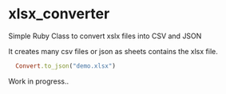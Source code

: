 # xlsx_converter
Simple Ruby Class to convert xslx files into CSV and JSON

It creates many csv files or json as sheets contains the xlsx file.

```ruby
  Convert.to_json("demo.xlsx")
```

Work in progress..
